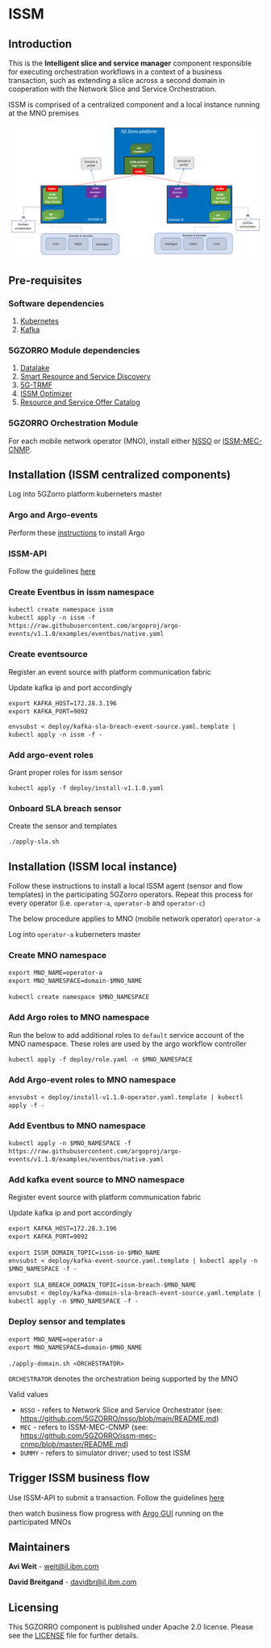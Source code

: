 # ISSM

## Introduction

This is the __Intelligent slice and service manager__ component responsible for executing orchestration workflows in a context of a business transaction, such as extending a slice across a second domain in cooperation with the Network Slice and Service Orchestration.

ISSM is comprised of a centralized component and a local instance running at the MNO premises

![Testbed](images/issm-distributed-0.5.png)

## Pre-requisites

### Software dependencies

1. [Kubernetes](docs/kubernetes.md)
2. [Kafka](docs/kafka.md)

### 5GZORRO Module dependencies

1. [Datalake](https://github.com/5GZORRO/datalake)
2. [Smart Resource and Service Discovery](https://github.com/5GZORRO/Smart-Resource-and-Service-Discovery-application)
3. [5G-TRMF](https://github.com/5GZORRO/5G-TRMF)
4. [ISSM Optimizer](https://github.com/5GZORRO/issm-optimizer)
5. [Resource and Service Offer Catalog](https://github.com/5GZORRO/resource-and-service-offer-catalog)

### 5GZORRO Orchestration Module

For each mobile network operator (MNO), install either [NSSO](https://github.com/5GZORRO/nsso) or [ISSM-MEC-CNMP](https://github.com/5GZORRO/issm-mec-cnmp).

## Installation (ISSM centralized components)

Log into 5GZorro platform kuberneters master

### Argo and Argo-events

Perform these [instructions](./docs/argo.md) to install Argo

### ISSM-API

Follow the guidelines [here](./api/README.md)

### Create Eventbus in issm namespace

```
kubectl create namespace issm
kubectl apply -n issm -f https://raw.githubusercontent.com/argoproj/argo-events/v1.1.0/examples/eventbus/native.yaml
```

### Create eventsource

Register an event source with platform communication fabric

Update kafka ip and port accordingly

```
export KAFKA_HOST=172.28.3.196
export KAFKA_PORT=9092
```

```
envsubst < deploy/kafka-sla-breach-event-source.yaml.template | kubectl apply -n issm -f -
```

### Add argo-event roles

Grant proper roles for issm sensor

```
kubectl apply -f deploy/install-v1.1.0.yaml
```

### Onboard SLA breach sensor

Create the sensor and templates

```
./apply-sla.sh
```

## Installation (ISSM local instance)

Follow these instructions to install a local ISSM agent (sensor and flow templates) in the participating 5GZorro operators. Repeat this process for every operator (i.e. `operator-a`, `operator-b` and `operator-c`)

The below procedure applies to MNO (mobile network operator) `operator-a`

Log into `operator-a` kuberneters master

### Create MNO namespace

```
export MNO_NAME=operator-a
export MNO_NAMESPACE=domain-$MNO_NAME

kubectl create namespace $MNO_NAMESPACE
```

### Add Argo roles to MNO namespace

Run the below to add additional roles to `default` service account of the MNO namespace. These roles are used by the argo workflow controller

```
kubectl apply -f deploy/role.yaml -n $MNO_NAMESPACE
```

### Add Argo-event roles to MNO namespace

```
envsubst < deploy/install-v1.1.0-operator.yaml.template | kubectl apply -f -
```

### Add Eventbus to MNO namespace

```
kubectl apply -n $MNO_NAMESPACE -f https://raw.githubusercontent.com/argoproj/argo-events/v1.1.0/examples/eventbus/native.yaml
```

### Add kafka event source to MNO namespace

Register event source with platform communication fabric

Update kafka ip and port accordingly

```
export KAFKA_HOST=172.28.3.196
export KAFKA_PORT=9092

export ISSM_DOMAIN_TOPIC=issm-in-$MNO_NAME
envsubst < deploy/kafka-event-source.yaml.template | kubectl apply -n $MNO_NAMESPACE -f -

export SLA_BREACH_DOMAIN_TOPIC=issm-breach-$MNO_NAME
envsubst < deploy/kafka-domain-sla-breach-event-source.yaml.template | kubectl apply -n $MNO_NAMESPACE -f -
```

### Deploy sensor and templates

```
export MNO_NAME=operator-a
export MNO_NAMESPACE=domain-$MNO_NAME

./apply-domain.sh <ORCHESTRATOR>
```

`ORCHESTRATOR` denotes the orchestration being supported by the MNO

Valid values

* `NSSO`  - refers to Network Slice and Service Orchestrator (see: https://github.com/5GZORRO/nsso/blob/main/README.md)
* `MEC`   - refers to ISSM-MEC-CNMP (see: https://github.com/5GZORRO/issm-mec-cnmp/blob/master/README.md)
* `DUMMY` - refers to simulator driver; used to test ISSM

## Trigger ISSM business flow

Use ISSM-API to submit a transaction. Follow the guidelines [here](./api/README.md#submit-transaction)

then watch business flow progress with [Argo GUI](docs/argo.md#argo-ui) running on the participated MNOs

## Maintainers
**Avi Weit** - weit@il.ibm.com

**David Breitgand** - davidbr@il.ibm.com

## Licensing

This 5GZORRO component is published under Apache 2.0 license. Please see the [LICENSE](./LICENSE) file for further details.